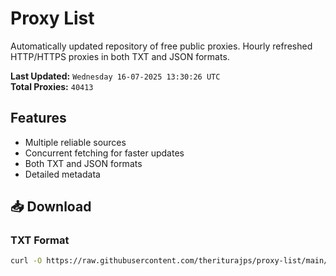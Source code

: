 # Proxy List

Automatically updated repository of free public proxies. Hourly refreshed HTTP/HTTPS proxies in both TXT and JSON formats.

**Last Updated:** `Wednesday 16-07-2025 13:30:26 UTC`  
**Total Proxies:** `40413`

## Features
- Multiple reliable sources
- Concurrent fetching for faster updates
- Both TXT and JSON formats
- Detailed metadata

## 📥 Download

### TXT Format
```bash
curl -O https://raw.githubusercontent.com/theriturajps/proxy-list/main/proxies.txt